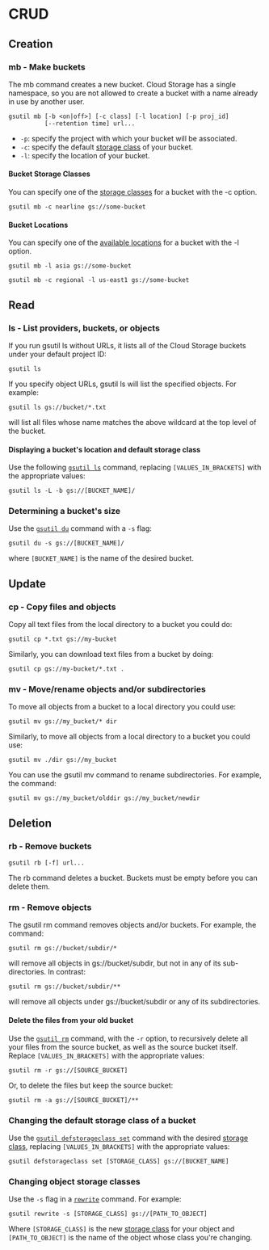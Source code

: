 # CRUD

## Creation

### mb - Make buckets

The mb command creates a new bucket. Cloud Storage has a single namespace, so you are not allowed to create a bucket with a name already in use by another user.

```text
gsutil mb [-b <on|off>] [-c class] [-l location] [-p proj_id]
          [--retention time] url...
```

* `-p`: specify the project with which your bucket will be associated.
* `-c`: specify the default [storage class](https://cloud.google.com/storage/docs/storage-classes) of your bucket.
* `-l`: specify the location of your bucket.

#### Bucket Storage Classes

You can specify one of the [storage classes](https://cloud.google.com/storage/docs/storage-classes) for a bucket with the -c option.

```text
gsutil mb -c nearline gs://some-bucket
```

#### Bucket Locations

You can specify one of the [available locations](https://cloud.google.com/storage/docs/locations) for a bucket with the -l option.

```text
gsutil mb -l asia gs://some-bucket

gsutil mb -c regional -l us-east1 gs://some-bucket
```

## Read

### ls - List providers, buckets, or objects

If you run gsutil ls without URLs, it lists all of the Cloud Storage buckets under your default project ID:

```text
gsutil ls
```

If you specify object URLs, gsutil ls will list the specified objects. For example:

```text
gsutil ls gs://bucket/*.txt
```

will list all files whose name matches the above wildcard at the top level of the bucket.

#### Displaying a bucket's location and default storage class

Use the following [`gsutil ls`](https://cloud.google.com/storage/docs/gsutil/commands/ls) command, replacing `[VALUES_IN_BRACKETS]` with the appropriate values:

```text
gsutil ls -L -b gs://[BUCKET_NAME]/
```

### Determining a bucket's size <a id="bucket-size"></a>

Use the [`gsutil du`](https://cloud.google.com/storage/docs/gsutil/commands/du) command with a `-s` flag:

```text
gsutil du -s gs://[BUCKET_NAME]/
```

where `[BUCKET_NAME]` is the name of the desired bucket.

## Update

### cp - Copy files and objects

Copy all text files from the local directory to a bucket you could do:

```text
gsutil cp *.txt gs://my-bucket
```

Similarly, you can download text files from a bucket by doing:

```text
gsutil cp gs://my-bucket/*.txt .
```

### mv - Move/rename objects and/or subdirectories

To move all objects from a bucket to a local directory you could use:

```text
gsutil mv gs://my_bucket/* dir
```

Similarly, to move all objects from a local directory to a bucket you could use:

```text
gsutil mv ./dir gs://my_bucket
```

You can use the gsutil mv command to rename subdirectories. For example, the command:

```text
gsutil mv gs://my_bucket/olddir gs://my_bucket/newdir
```

## Deletion

### rb - Remove buckets

```text
gsutil rb [-f] url...
```

The rb command deletes a bucket. Buckets must be empty before you can delete them.

### rm - Remove objects

The gsutil rm command removes objects and/or buckets. For example, the command:

```text
gsutil rm gs://bucket/subdir/*
```

will remove all objects in gs://bucket/subdir, but not in any of its sub-directories. In contrast:

```text
gsutil rm gs://bucket/subdir/**
```

will remove all objects under gs://bucket/subdir or any of its subdirectories.

#### Delete the files from your old bucket

Use the [`gsutil rm`](https://cloud.google.com/storage/docs/gsutil/commands/rm) command, with the `-r` option, to recursively delete all your files from the source bucket, as well as the source bucket itself. Replace `[VALUES_IN_BRACKETS]` with the appropriate values:

```text
gsutil rm -r gs://[SOURCE_BUCKET]
```

Or, to delete the files but keep the source bucket:

```text
gsutil rm -a gs://[SOURCE_BUCKET]/**
```

### Changing the default storage class of a bucket

Use the [`gsutil defstorageclass set`](https://cloud.google.com/storage/docs/gsutil/commands/defstorageclass) command with the desired [storage class](https://cloud.google.com/storage/docs/storage-classes), replacing `[VALUES_IN_BRACKETS]` with the appropriate values:

```text
gsutil defstorageclass set [STORAGE_CLASS] gs://[BUCKET_NAME]
```

### Changing object storage classes

Use the `-s` flag in a [`rewrite`](https://cloud.google.com/storage/docs/gsutil/commands/rewrite) command. For example:

```text
gsutil rewrite -s [STORAGE_CLASS] gs://[PATH_TO_OBJECT]
```

Where `[STORAGE_CLASS]` is the new [storage class](https://cloud.google.com/storage/docs/storage-classes) for your object and `[PATH_TO_OBJECT]` is the name of the object whose class you're changing.



